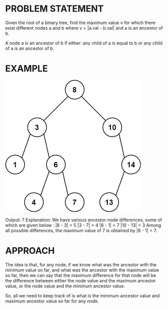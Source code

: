 # PROBLEM STATEMENT

Given the root of a binary tree, find the maximum value v for which there exist different nodes a and b where v = |a.val - b.val| and a is an ancestor of b.

A node a is an ancestor of b if either: any child of a is equal to b or any child of a is an ancestor of b.

# EXAMPLE

![alt text](image.png)

Output: 7
Explanation: We have various ancestor-node differences, some of which are given below :
|8 - 3| = 5
|3 - 7| = 4
|8 - 1| = 7
|10 - 13| = 3
Among all possible differences, the maximum value of 7 is obtained by |8 - 1| = 7.

# APPROACH

The idea is that, for any node, if we know what was the ancestor with the minimum value so far, and what was the ancestor with the maximum value so far, then we can say that the maximum difference for that node will be the difference between either the node value and the maximum ancestor value, or the node value and the minimum ancestor value.

So, all we need to keep track of is what is the minimum ancestor value and maximum ancestor value so far for any node.